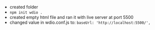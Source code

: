 - created folder    
- `npm init wdio .`  
- created empty html file and ran it with live server at port 5500
- changed value in wdio.conf.js to: `baseUrl: 'http://localhost:5500/',`

